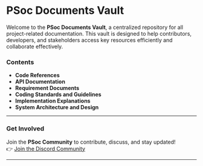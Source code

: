 # **PSoc Documents Vault**

Welcome to the **PSoc Documents Vault**, a centralized repository for all project-related documentation. This vault is designed to help contributors, developers, and stakeholders access key resources efficiently and collaborate effectively.

### **Contents**

-  **Code References**
- **API Documentation**
- **Requirement Documents**
- **Coding Standards and Guidelines**
- **Implementation Explanations**
- **System Architecture and Design**

----

### **Get Involved**

Join the **PSoc Community** to contribute, discuss, and stay updated!  
👉 [Join the Discord Community](https://discord.gg/E5hS38Uz)

---
